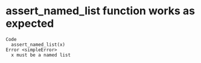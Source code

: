 # assert_named_list function works as expected

    Code
      assert_named_list(x)
    Error <simpleError>
      x must be a named list

